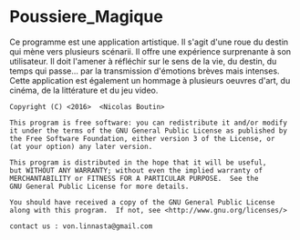 # Poussiere_Magique
 
 Ce programme est une application artistique. Il s'agit d'une roue du destin qui mène vers plusieurs scénarii. 
 Il offre une expérience surprenante à son utilisateur. Il doit l'amener à réfléchir sur le sens de la vie, du destin, du temps     qui passe... par la transmission d'émotions brèves mais intenses. 
 Cette application est également un hommage à plusieurs oeuvres d'art, du cinéma, de la littérature et du jeu video. 
 
 
    Copyright (C) <2016>  <Nicolas Boutin>

    This program is free software: you can redistribute it and/or modify
    it under the terms of the GNU General Public License as published by
    the Free Software Foundation, either version 3 of the License, or
    (at your option) any later version.

    This program is distributed in the hope that it will be useful,
    but WITHOUT ANY WARRANTY; without even the implied warranty of
    MERCHANTABILITY or FITNESS FOR A PARTICULAR PURPOSE.  See the
    GNU General Public License for more details.

    You should have received a copy of the GNU General Public License
    along with this program.  If not, see <http://www.gnu.org/licenses/>
    
    contact us : von.linnasta@gmail.com
